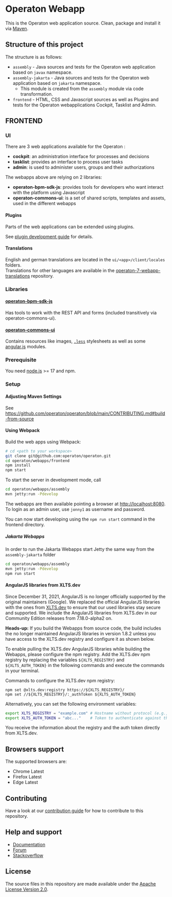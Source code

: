 # Operaton Webapp

This is the Operaton web application source.
Clean, package and install it via [Maven](https://maven.apache.org/).

## Structure of this project

The structure is as follows:

* `assembly` - Java sources and tests for the Operaton web application based on `javax` namespace.
* `assembly-jakarta` - Java sources and tests for the Operaton web application based on `jakarta` namespace.
  * This module is created from the `assembly` module via code transformation.
* `frontend` - HTML, CSS and Javascript sources as well as Plugins and tests for the Operaton webapplications Cockpit, Tasklist and Admin.

## FRONTEND

### UI

There are 3 web applications available for the Operaton :

* __cockpit__: an administration interface for processes and decisions
* __tasklist__: provides an interface to process user tasks
* __admin__: is used to administer users, groups and their authorizations

The webapps above are relying on 2 libraries:

* __operaton-bpm-sdk-js__: provides tools for developers who want interact with the platform using Javascript
* __operaton-commons-ui__: is a set of shared scripts, templates and assets, used in the different webapps


#### Plugins

Parts of the web applications can be extended using plugins.

See [plugin development guide](http://docs.operaton.org/latest/real-life/how-to/#cockpit-how-to-develop-a-cockpit-plugin) for details.

#### Translations

English and german translations are located in the `ui/<app>/client/locales` folders.  
Translations for other languages are available in the [operaton-7-webapp-translations](https://github.com/camunda-community-hub/camunda-7-webapp-translations) repository.

### Libraries

#### [operaton-bpm-sdk-js](https://github.com/operaton/operaton/tree/master/webapps/frontend/operaton-bpm-sdk-js)

Has tools to work with the REST API and forms (included transitively via operaton-commons-ui).

#### [operaton-commons-ui](https://github.com/operaton/operaton/tree/master/webapps/frontend/operaton-commons-ui)

Contains resources like images, [`.less`](http://lesscss.org) stylesheets as well as some [angular.js](http://angularjs.org) modules.

### Prerequisite

You need [node.js](http://nodejs.org) >= 17 and npm.

### Setup

#### Adjusting Maven Settings

See https://github.com/operaton/operaton/blob/main/CONTRIBUTING.md#build-from-source

#### Using Webpack

Build the web apps using Webpack:

```sh
# cd <path to your workspace>
git clone git@github.com:operaton/operaton.git
cd operaton/webapps/frontend
npm install
npm start
```

To start the server in development mode, call

```sh
cd operaton/webapps/assembly
mvn jetty:run -Pdevelop
```

The webapps are then available pointing a browser at [http://localhost:8080](http://localhost:8080). To login as an admin user, use `jonny1` as username and password.

You can now start developing using the `npm run start` command in the frontend directory.

##### Jakarta Webapps

In order to run the Jakarta Webapps start Jetty the same way from the `assembly-jakarta` folder

```sh
cd operaton/webapps/assembly
mvn jetty:run -Pdevelop
npm run start
```

#### AngularJS libraries from XLTS.dev

Since December 31, 2021, AngularJS is no longer officially supported by the original maintainers (Google). We replaced the official AngularJS libraries with the ones from [XLTS.dev](https://XLTS.dev) to ensure that our used libraries stay secure and supported. We include the AngularJS libraries from XLTS.dev in our Community Edition releases from 7.18.0-alpha2 on.

**Heads-up:** If you build the Webapps from source code, the build includes the no longer maintained AngularJS libraries in version 1.8.2 unless you have access to the XLTS.dev registry and configure it as shown below.

To enable pulling the XLTS.dev AngularJS libraries while building the Webapps, please configure the npm registry. Add the XLTS.dev npm registry by replacing the variables `${XLTS_REGISTRY}` and `${XLTS_AUTH_TOKEN}` in the following commands and execute the commands in your terminal.

Commands to configure the XLTS.dev npm registry:

```
npm set @xlts.dev:registry https://${XLTS_REGISTRY}/
npm set //${XLTS_REGISTRY}/:_authToken ${XLTS_AUTH_TOKEN}
```

Alternatively, you can set the following environment variables:

```sh
export XLTS_REGISTRY = "example.com" # Hostname without protocol (e.g., "https://"), leading or trailing slashes
export XLTS_AUTH_TOKEN = "abc..."    # Token to authenticate against the registry
```

You receive the information about the registry and the auth token directly from XLTS.dev.

## Browsers support

The supported browsers are:

- Chrome Latest
- Firefox Latest
- Edge Latest

## Contributing

Have a look at our [contribution guide](https://github.com/operaton/operaton/blob/main/CONTRIBUTING.md) for how to contribute to this repository.


## Help and support

* [Documentation](http://docs.operaton.org/manual/latest/)
* [Forum](https://forum.operaton.org)
* [Stackoverflow](https://stackoverflow.com/questions/tagged/operaton)

## License

The source files in this repository are made available under the [Apache License Version 2.0](./LICENSE).
